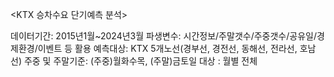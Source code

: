 <KTX 승차수요 단기예측 분석></t>

데이터기간: 2015년1월~2024년3월
파생변수: 시간정보/주말갯수/주중갯수/공유일/경제환경/이벤트 등 활용
예측대상: KTX 5개노선(경부선, 경전선, 동해선, 전라선, 호남선)
주중 및 주말기준: (주중)월화수목, (주말)금토일
대상 : 월별 전체

